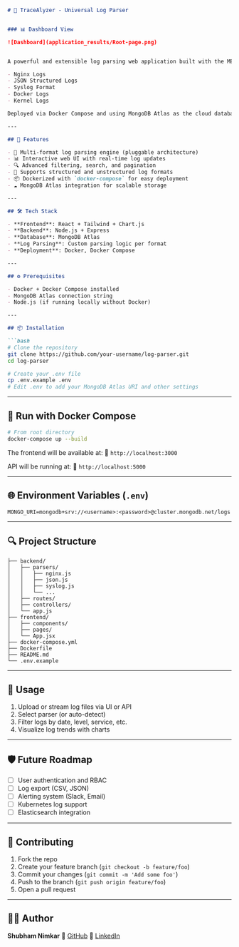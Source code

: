 
````markdown
# 🧾 TraceAlyzer - Universal Log Parser


### 📊 Dashboard View

![Dashboard](application_results/Root-page.png)


A powerful and extensible log parsing web application built with the MERN stack. Supports real-time parsing, visualization, and querying of multiple log formats, including:

- Nginx Logs
- JSON Structured Logs
- Syslog Format
- Docker Logs
- Kernel Logs

Deployed via Docker Compose and using MongoDB Atlas as the cloud database backend.

---

## 🚀 Features

- 📄 Multi-format log parsing engine (pluggable architecture)
- 📊 Interactive web UI with real-time log updates
- 🔍 Advanced filtering, search, and pagination
- 🧩 Supports structured and unstructured log formats
- 📦 Dockerized with `docker-compose` for easy deployment
- ☁️ MongoDB Atlas integration for scalable storage

---

## 🛠️ Tech Stack

- **Frontend**: React + Tailwind + Chart.js
- **Backend**: Node.js + Express
- **Database**: MongoDB Atlas
- **Log Parsing**: Custom parsing logic per format
- **Deployment**: Docker, Docker Compose

---

## ⚙️ Prerequisites

- Docker + Docker Compose installed
- MongoDB Atlas connection string
- Node.js (if running locally without Docker)

---

## 📦 Installation

```bash
# Clone the repository
git clone https://github.com/your-username/log-parser.git
cd log-parser

# Create your .env file
cp .env.example .env
# Edit .env to add your MongoDB Atlas URI and other settings
````

---

## 🐳 Run with Docker Compose

```bash
# From root directory
docker-compose up --build
```

The frontend will be available at:
📍 `http://localhost:3000`

API will be running at:
📍 `http://localhost:5000`

---

## 🌐 Environment Variables (`.env`)

```env
MONGO_URI=mongodb+srv://<username>:<password>@cluster.mongodb.net/logs
```

---

## 🔍 Project Structure

```
├── backend/
│   ├── parsers/
│   │   ├── nginx.js
│   │   ├── json.js
│   │   ├── syslog.js
│   │   └── ...
│   ├── routes/
│   ├── controllers/
│   └── app.js
├── frontend/
│   ├── components/
│   ├── pages/
│   └── App.jsx
├── docker-compose.yml
├── Dockerfile
├── README.md
└── .env.example
```

---

## 🧪 Usage

1. Upload or stream log files via UI or API
2. Select parser (or auto-detect)
3. Filter logs by date, level, service, etc.
4. Visualize log trends with charts

---

## 🛡️ Future Roadmap

* [ ] User authentication and RBAC
* [ ] Log export (CSV, JSON)
* [ ] Alerting system (Slack, Email)
* [ ] Kubernetes log support
* [ ] Elasticsearch integration

---

## 🤝 Contributing

1. Fork the repo
2. Create your feature branch (`git checkout -b feature/foo`)
3. Commit your changes (`git commit -m 'Add some foo'`)
4. Push to the branch (`git push origin feature/foo`)
5. Open a pull request

---


## 🙋‍♂️ Author

**Shubham Nimkar**
🔗 [GitHub](https://github.com/shubnimkar)
🔗 [LinkedIn](https://www.linkedin.com/in/shubham-nimkar)

```
